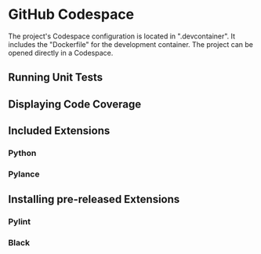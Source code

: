 # GitHub Codespace

The project's Codespace configuration is located in ".devcontainer". It includes the "Dockerfile" for the development container.
The project can be opened directly in a Codespace.

## Running Unit Tests

## Displaying Code Coverage

## Included Extensions
### Python
### Pylance

## Installing pre-released Extensions
### Pylint
### Black
